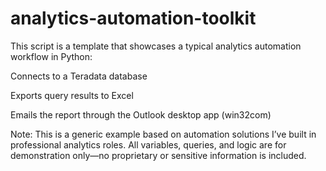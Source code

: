# analytics-automation-toolkit

This script is a template that showcases a typical analytics automation workflow in Python:

Connects to a Teradata database

Exports query results to Excel

Emails the report through the Outlook desktop app (win32com)

Note:
This is a generic example based on automation solutions I’ve built in professional analytics roles.
All variables, queries, and logic are for demonstration only—no proprietary or sensitive information is included.
